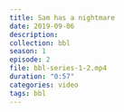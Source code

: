 ```yaml
---
title: Sam has a nightmare
date: 2019-09-06
description:
collection: bbl
season: 1
episode: 2
file: bbl-series-1-2.mp4
duration: "0:57"
categories: video
tags: bbl
---
```

